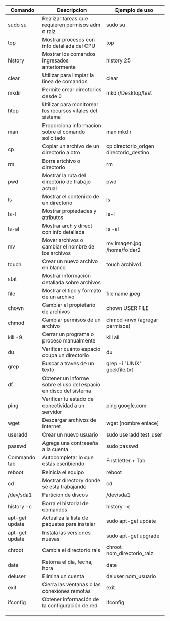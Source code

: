 | Comando              | Descripcion                                          | Ejemplo de uso                            |
| -------------------- | ---------------------------------------------------- | ----------------------------------------- |
| sudo su              | Realizar tareas que requieren permisos adm o raíz    | sudo su                                   |
| top                  | Mostrar procesos con info detallada del CPU          | top                                       |
| history              | Mostrar los comandos ingresados anteriormente        | history 25                                |
| clear                | Utilizar para limpiar la línea de comandos           | clear                                     |
| mkdir                | Permite crear directorios desde 0                    | mkdir/Desktop/test                        |
| htop                 | Utilizar para monitorear los recursos vitales del sistema                                        |
| man                  | Proporciona informacion sobre el comando solicitado  | man mkdir                                 |
| cp                   | Copiar un archivo de un directorio a otro            | cp directorio_origen directorio_destino   |
| rm                   | Borra artchivo o directorio                          | rm <nombre directorio>                    |
| pwd                  | Mostrar la ruta del directorio de trabajo actual     | pwd                                       |
| ls                   | Mostrar el contenido de un directorio                | ls                                        |
| ls-l                 | Mostrar propiedades y atributos                      | ls-l                                      |
| ls-al                | Mostrar arch y direct con info detallada             | ls -al                                    |
| mv                   | Mover archivos o  cambiar el nombre de los archivos  | mv imagen.jpg /home/folder2               |
| touch                | Crear un nuevo archivo en blanco                     | touch archivo1                            |
| stat                 | Mostrar información detallada sobre archivos         |                                           |
| file                 | Mostrar el tipo y formato de un archivo              | file name.jpeg                            |
| chown                | Cambiar el propietario de archivos                   | chown USER FILE                           |
| chmod                | Cambiar permisos de un archivo                       | chmod +rwx (agregar permisos)             |
| kill -9              | Cerrar un programa o proceso manualmente             | kill all                                  |
| du                   | Verificar cuánto espacio ocupa un directorio         | du                                        |                                             
| grep                 | Buscar a traves de un texto                          | grep -i "UNIX" geekfile.txt               |
| df                   | Obtener un informe sobre el uso del espacio en disco del sistema                                 |
| ping                 | Verificar tu estado de conectividad a un servidor    | ping google.com                           |
| wget                 | Descargar archivos de Internet                       | wget [nombre enlace]                      |
| useradd              | Crear un nuevo usuario                               | sudo useradd test_user                    |
| passwd               | Agrega una contraseña a la cuenta                    | sudo passwd                               |
| Commando tab         | Autocompletar lo que estás escribiendo               | First letter + Tab                        |
| reboot               | Reinicia el equipo                                   | reboot                                    |
| cd                   | Mostrar directory donde se esta trabajando           | cd                                        |
| /dev/sda1            | Particion de discos                                  | /dev/sda1                                 |
| history -c           | Borra el historial de comandos                       | history -c                                |
| apt-get update       | Actualiza la lista de paquetes para instalar         | sudo apt-get update                       |
| apt-get update       | Instala las versiones nuevas                         | sudo apt-get upgrade                      |
| chroot               | Cambia el directorio rais                            | chroot nom_directorio_raiz                |
| date                 | Retorna el día, fecha, hora                          | date                                      |  
| deluser              | Elimina un cuenta                                    | deluser nom_usuario                       | 
| exit                 | Cierra las ventanas o las conexiones remotas         | exit                                      |   
| ifconfig             | Obtener información de la configuración de red       | ifconfig                                  |    
---------------------------------------------------------------------------------------------------------------------------
  

